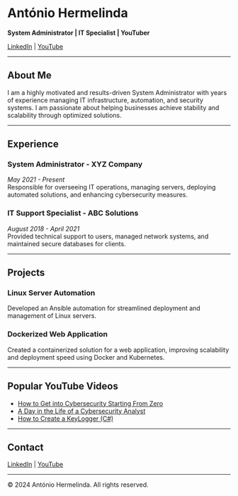 # António Hermelinda

**System Administrator | IT Specialist | YouTuber**

[LinkedIn](https://www.linkedin.com/in/ant%C3%B3nio-hermelinda-677464109/) | [YouTube](https://www.youtube.com/@antoniohermelindajr4451)

---

## About Me

I am a highly motivated and results-driven System Administrator with years of experience managing IT infrastructure, automation, and security systems. I am passionate about helping businesses achieve stability and scalability through optimized solutions.

---

## Experience

### System Administrator - XYZ Company  
*May 2021 - Present*  
Responsible for overseeing IT operations, managing servers, deploying automated solutions, and enhancing cybersecurity measures.

### IT Support Specialist - ABC Solutions  
*August 2018 - April 2021*  
Provided technical support to users, managed network systems, and maintained secure databases for clients.

---

## Projects

### Linux Server Automation  
Developed an Ansible automation for streamlined deployment and management of Linux servers.

### Dockerized Web Application  
Created a containerized solution for a web application, improving scalability and deployment speed using Docker and Kubernetes.

---

## Popular YouTube Videos

- [How to Get into Cybersecurity Starting From Zero](https://www.youtube.com/watch?v=a83ASGn_V_s)
- [A Day in the Life of a Cybersecurity Analyst](https://www.youtube.com/watch?v=uHy3oM7NnoU)
- [How to Create a KeyLogger (C#)](https://www.youtube.com/watch?v=N-L9hklSlNk)

---

## Contact

[LinkedIn](https://www.linkedin.com/in/ant%C3%B3nio-hermelinda-677464109/) | [YouTube](https://www.youtube.com/@antoniohermelindajr4451)

---

© 2024 António Hermelinda. All rights reserved.
